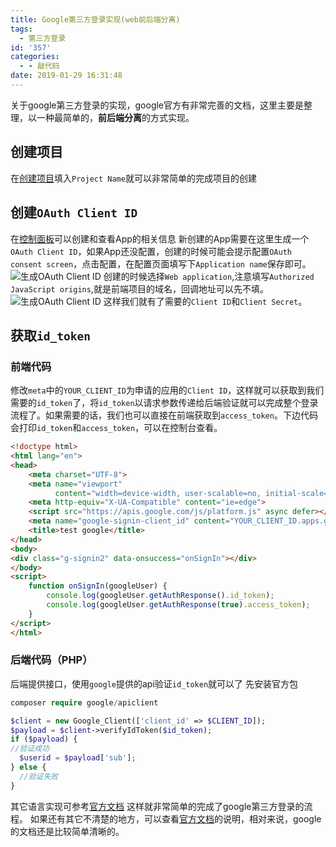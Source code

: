 ```yaml
---
title: Google第三方登录实现(web前后端分离)
tags:
  - 第三方登录
id: '357'
categories:
  - - 敲代码
date: 2019-01-29 16:31:48
---
```


关于google第三方登录的实现，google官方有非常完善的文档，这里主要是整理，以一种最简单的，**前后端分离**的方式实现。

## 创建项目

在[创建项目](https://console.developers.google.com/projectcreate)填入`Project Name`就可以非常简单的完成项目的创建

## 创建`OAuth Client ID`

在[控制面板](https://console.developers.google.com/apis/credentials)可以创建和查看App的相关信息 新创建的App需要在这里生成一个`OAuth Client ID`，如果App还没配置，创建的时候可能会提示配置`OAuth consent screen`，点击配置，在配置页面填写下`Application name`保存即可。 ![生成OAuth Client ID](https://blog-1252719385.cos.ap-guangzhou.myqcloud.com/images/Selection_022.png "生成OAuth Client ID") 创建的时候选择`Web application`,注意填写`Authorized JavaScript origins`,就是前端项目的域名，回调地址可以先不填。 ![生成OAuth Client ID](https://blog-1252719385.cos.ap-guangzhou.myqcloud.com/images/Selection_023.png "生成OAuth Client ID") 这样我们就有了需要的`Client ID`和`Client Secret`。

## 获取`id_token`

### 前端代码

修改`meta`中的`YOUR_CLIENT_ID`为申请的应用的`Client ID`，这样就可以获取到我们需要的`id_token`了，将`id_token`以请求参数传递给后端验证就可以完成整个登录流程了。如果需要的话，我们也可以直接在前端获取到`access_token`。下边代码会打印`id_token`和`access_token`，可以在控制台查看。

```html
<!doctype html>
<html lang="en">
<head>
    <meta charset="UTF-8">
    <meta name="viewport"
          content="width=device-width, user-scalable=no, initial-scale=1.0, maximum-scale=1.0, minimum-scale=1.0">
    <meta http-equiv="X-UA-Compatible" content="ie=edge">
    <script src="https://apis.google.com/js/platform.js" async defer></script>
    <meta name="google-signin-client_id" content="YOUR_CLIENT_ID.apps.googleusercontent.com">
    <title>test google</title>
</head>
<body>
<div class="g-signin2" data-onsuccess="onSignIn"></div>
</body>
<script>
    function onSignIn(googleUser) {
        console.log(googleUser.getAuthResponse().id_token);
        console.log(googleUser.getAuthResponse(true).access_token);
    }
</script>
</html>
```

### 后端代码（PHP）

后端提供接口，使用`google`提供的api验证`id_token`就可以了 先安装官方包

```php
composer require google/apiclient
```

```php
$client = new Google_Client(['client_id' => $CLIENT_ID]);
$payload = $client->verifyIdToken($id_token);
if ($payload) {
//验证成功
  $userid = $payload['sub'];
} else {
  //验证失败
}
```

其它语言实现可参考[官方文档](https://developers.google.com/identity/sign-in/web/backend-auth) 这样就非常简单的完成了google第三方登录的流程。 如果还有其它不清楚的地方，可以查看[官方文档](https://developers.google.com/identity/sign-in/web/backend-auth)的说明，相对来说，google的文档还是比较简单清晰的。 
